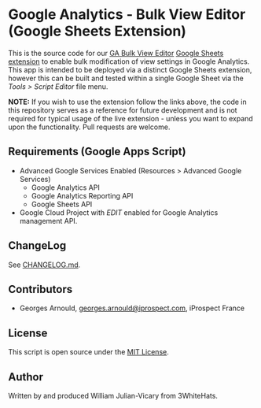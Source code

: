 # Google Analytics - Bulk View Editor (Google Sheets Extension)

This is the source code for our [GA Bulk View Editor](https://www.3whitehats.com/ga-bulk-view-editor/) [Google Sheets extension](https://chrome.google.com/webstore/detail/ga-bulk-view-editor/jbiobmeocacbofbnmgbfpiaokbkkmmjk) to enable bulk modification of view settings in Google Analytics. This app is intended to be deployed via a distinct Google Sheets extension, however this can be built and tested within a single Google Sheet via the _Tools > Script Editor_ file menu.

**NOTE:** If you wish to use the extension follow the links above, the code in this repository serves as a reference for future development and is not required for typical usage of the live extension - unless you want to expand upon the functionality. Pull requests are welcome.

## Requirements (Google Apps Script)

- Advanced Google Services Enabled (Resources > Advanced Google Services)
    - Google Analytics API
    - Google Analytics Reporting API
    - Google Sheets API
- Google Cloud Project with _EDIT_ enabled for Google Analytics management API.

## ChangeLog

See [CHANGELOG.md](CHANGELOG.md).

## Contributors

- Georges Arnould, georges.arnould@iprospect.com, iProspect France

## License

This script is open source under the [MIT License](LICENSE).

## Author
Written by and produced William Julian-Vicary from 3WhiteHats.